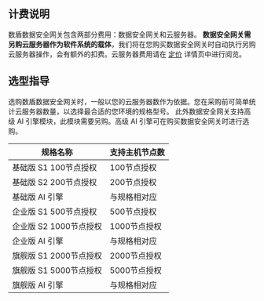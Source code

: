 ## 计费说明

数盾数据安全网关包含两部分费用：数据安全网关和云服务器。
**数据安全网关需另购云服务器作为软件系统的载体**，我们将在您购买数据安全网关时自动执行另购云服务器操作，会有额外的扣费。云服务器费用请在 [定价](https://cloud.tencent.com/product/dasb/pricing) 详情页中进行阅览。



## 选型指导
选购数盾数据安全网关时，一般以您的云服务器数作为依据。您在采购前可简单统计云服务器数量，以选择最合适的您环境的规格型号。
此外数据安全网关支持高级 AI 引擎模块，此模块需要另购。高级 AI 引擎可在购买数据安全网关时进行选购。

| 规格名称                  | 支持主机节点数 |
| ------------------------- | -------------- |
| 基础版 S1    100节点授权  | 100节点授权    |
| 基础版 S2    200节点授权  | 200节点授权    |
| 基础版    AI 引擎         | 与规格相对应   |
| 企业版 S1    500节点授权  | 500节点授权    |
| 企业版 S2    1000节点授权 | 1000节点授权   |
| 企业版    AI 引擎         | 与规格相对应   |
| 旗舰版 S1    2000节点授权 | 2000节点授权   |
| 旗舰版 S1    5000节点授权 | 5000节点授权   |
| 旗舰版    AI 引擎         | 与规格相对应   |
